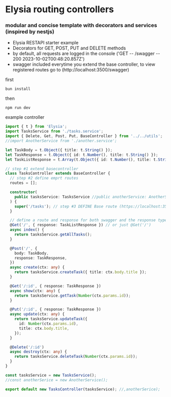 # Elysia routing controllers

### modular and concise template with decorators and services (inspired by nestjs)

- Elysia RESTAPI starter example
- Decorators for GET, POST, PUT and DELETE methods
- by default, all requests are logged in the console ('GET -- /swagger -- 200 2023-10-02T00:48:20.857Z')
- swagger included everytime you extend the base controller, to view registered routes go to (http://localhost:3500/swagger)

first

```
bun install
```

then

```
npm run dev
```

example controller

```ts
import { t } from 'Elysia';
import TasksService from './tasks.service';
import { Delete, Get, Post, Put, BaseController } from '../../utils';
//import AnotherService from './another.service';

let TaskBody = t.Object({ title: t.String() });
let TaskResponse = t.Object({ id: t.Number(), title: t.String() });
let TaskListResponse = t.Array(t.Object({ id: t.Number(), title: t.String() }));

// step #1 extend basecontroller
class TasksController extends BaseController {
  // step #2 define emprt routes
  routes = [];

  constructor(
    public tasksService: TasksService //public anotherService: AnotherService
  ) {
    super('/tasks'); // step #3 DEFINE Base route (https://localhost:3500/tasks)
  }

  // define a route and response for both swagger and the response type
  @Get('/', { response: TaskListResponse }) // or just @Get('/')
  async index() {
    return tasksService.getAllTasks();
  }

  @Post('/', {
    body: TaskBody,
    response: TaskResponse,
  })
  async create(ctx: any) {
    return tasksService.createTask({ title: ctx.body.title });
  }

  @Get('/:id', { response: TaskResponse })
  async show(ctx: any) {
    return tasksService.getTask(Number(ctx.params.id));
  }

  @Put('/:id', { response: TaskResponse })
  async update(ctx: any) {
    return tasksService.updateTask({
      id: Number(ctx.params.id),
      title: ctx.body.title,
    });
  }

  @Delete('/:id')
  async destroy(ctx: any) {
    return tasksService.deleteTask(Number(ctx.params.id));
  }
}

const tasksService = new TasksService();
//const anotherSerice = new AnotherService();

export default new TasksController(tasksService); //,anotherSerice);
```

